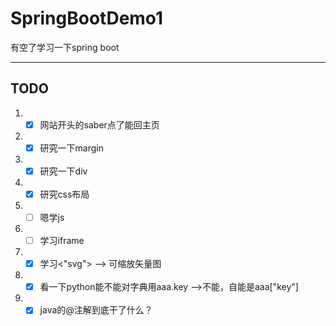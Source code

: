 # SpringBootDemo1

有空了学习一下spring boot

---

## TODO

[//]: # (TODO)

1. - [x] 网站开头的saber点了能回主页
2. - [x] 研究一下margin
3. - [x] 研究一下div
4. - [x] 研究css布局
5. - [ ] 嗯学js
6. - [ ] 学习iframe
7. - [x] 学习<"svg">   --> 可缩放矢量图
8. - [x] 看一下python能不能对字典用aaa.key  -->不能，自能是aaa["key"]
9. - [x] java的@注解到底干了什么？
